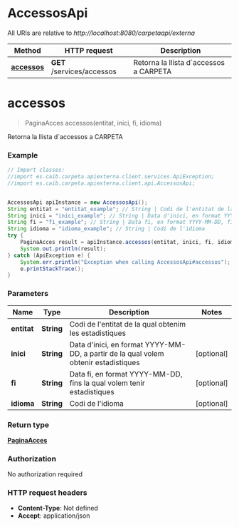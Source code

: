 # AccessosApi

All URIs are relative to *http://localhost:8080/carpetaapi/externa*

Method | HTTP request | Description
------------- | ------------- | -------------
[**accessos**](AccessosApi.md#accessos) | **GET** /services/accessos | Retorna la llista d&#x60;accessos a CARPETA

<a name="accessos"></a>
# **accessos**
> PaginaAcces accessos(entitat, inici, fi, idioma)

Retorna la llista d&#x60;accessos a CARPETA

### Example
```java
// Import classes:
//import es.caib.carpeta.apiexterna.client.services.ApiException;
//import es.caib.carpeta.apiexterna.client.api.AccessosApi;


AccessosApi apiInstance = new AccessosApi();
String entitat = "entitat_example"; // String | Codi de l'entitat de la qual obtenim les estadistiques
String inici = "inici_example"; // String | Data d'inici, en format YYYY-MM-DD, a partir de la qual volem obtenir estadistiques
String fi = "fi_example"; // String | Data fi, en format YYYY-MM-DD, fins la qual volem tenir estadistiques
String idioma = "idioma_example"; // String | Codi de l'idioma
try {
    PaginaAcces result = apiInstance.accessos(entitat, inici, fi, idioma);
    System.out.println(result);
} catch (ApiException e) {
    System.err.println("Exception when calling AccessosApi#accessos");
    e.printStackTrace();
}
```

### Parameters

Name | Type | Description  | Notes
------------- | ------------- | ------------- | -------------
 **entitat** | **String**| Codi de l&#x27;entitat de la qual obtenim les estadistiques |
 **inici** | **String**| Data d&#x27;inici, en format YYYY-MM-DD, a partir de la qual volem obtenir estadistiques | [optional]
 **fi** | **String**| Data fi, en format YYYY-MM-DD, fins la qual volem tenir estadistiques | [optional]
 **idioma** | **String**| Codi de l&#x27;idioma | [optional]

### Return type

[**PaginaAcces**](PaginaAcces.md)

### Authorization

No authorization required

### HTTP request headers

 - **Content-Type**: Not defined
 - **Accept**: application/json

